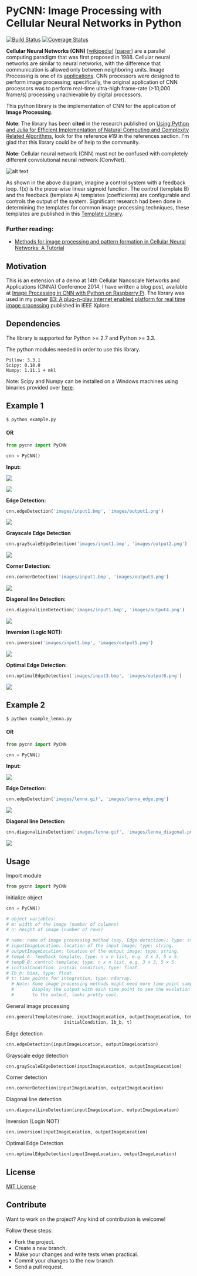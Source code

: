 # PyCNN: Image Processing with Cellular Neural Networks in Python

[![Build Status](https://travis-ci.org/ankitaggarwal011/PyCNN.svg?branch=master)](https://travis-ci.org/ankitaggarwal011/PyCNN)
[![Coverage Status](https://codecov.io/gh/ankitaggarwal011/PyCNN/coverage.svg?branch=master)](https://codecov.io/gh/ankitaggarwal011/PyCNN)

**Cellular Neural Networks (CNN)** [[wikipedia]](https://en.wikipedia.org/wiki/Cellular_neural_network) [[paper]](http://ieeexplore.ieee.org/stamp/stamp.jsp?arnumber=7600) are a parallel computing paradigm that was first proposed in 1988. Cellular neural networks are similar to neural networks, with the difference that communication is allowed only between neighboring units. Image Processing is one of its [applications](https://en.wikipedia.org/wiki/Cellular_neural_network#Applications). CNN processors were designed to perform image processing; specifically, the original application of CNN processors was to perform real-time ultra-high frame-rate (>10,000 frame/s) processing unachievable by digital processors.

This python library is the implementation of CNN for the application of **Image Processing**.

**Note**: The library has been **cited** in the research published on [Using Python and Julia for Efficient Implementation of Natural Computing and Complexity Related Algorithms](http://ieeexplore.ieee.org/xpl/articleDetails.jsp?arnumber=7168488), look for the reference #19 in the references section. I'm glad that this library could be of help to the community.

**Note**: Cellular neural network (CNN) must not be confused with completely different convolutional neural network (ConvNet).

![alt text](http://www.isiweb.ee.ethz.ch/haenggi/CNN_web/CNN_figures/blockdiagram.gif "CNN Architecture")

As shown in the above diagram, imagine a control system with a feedback loop. f(x) is the piece-wise linear sigmoid function. The control (template B) and the feedback (template A) templates (coefficients) are configurable and controls the output of the system. Significant research had been done in determining the templates for common image processing techniques, these templates are published in this [Template Library](http://cnn-technology.itk.ppke.hu/Template_library_v4.0alpha1.pdf).

### Further reading:
- [Methods for image processing and pattern formation in Cellular Neural Networks: A Tutorial](http://ai.pku.edu.cn/aiwebsite/research.files/collected%20papers%20-%20others/Methods%20for%20image%20processing%20and%20pattern%20formation%20in%20Cellular%20Neural%20Networks%20-%20a%20tutorial.pdf)

## Motivation

This is an extension of a demo at 14th Cellular Nanoscale Networks and Applications (CNNA) Conference 2014. I have written a blog post, available at [Image Processing in CNN with Python on Raspberry Pi](http://blog.ankitaggarwal.me/technology/image-processing-with-cellular-neural-networks-in-python-on-raspberry-pi).
The library was used in my paper [B3: A plug-n-play internet enabled platform for real time image processing](http://ieeexplore.ieee.org/document/6888614/) published in IEEE Xplore.

## Dependencies

The library is supported for Python >= 2.7 and Python >= 3.3.

The python modules needed in order to use this library.
```
Pillow: 3.3.1
Scipy: 0.18.0
Numpy: 1.11.1 + mkl
```
Note: Scipy and Numpy can be installed on a Windows machines using binaries provided over [here](http://www.lfd.uci.edu/%7Egohlke/pythonlibs).

## Example 1

```sh
$ python example.py
```

#### OR

```python
from pycnn import PyCNN

cnn = PyCNN()
```

**Input:**

![](https://raw.githubusercontent.com/ankitaggarwal011/PyCNN/master/images/input1.bmp)

![](https://raw.githubusercontent.com/ankitaggarwal011/PyCNN/master/images/input3.bmp)

**Edge Detection:**

```python
cnn.edgeDetection('images/input1.bmp', 'images/output1.png')
```

![](https://raw.githubusercontent.com/ankitaggarwal011/PyCNN/master/images/output1.png)

**Grayscale Edge Detection**

```python
cnn.grayScaleEdgeDetection('images/input1.bmp', 'images/output2.png')
```

![](https://raw.githubusercontent.com/ankitaggarwal011/PyCNN/master/images/output2.png)

**Corner Detection:**

```python
cnn.cornerDetection('images/input1.bmp', 'images/output3.png')
```

![](https://raw.githubusercontent.com/ankitaggarwal011/PyCNN/master/images/output3.png)

**Diagonal line Detection:**

```python
cnn.diagonalLineDetection('images/input1.bmp', 'images/output4.png')
```

![](https://raw.githubusercontent.com/ankitaggarwal011/PyCNN/master/images/output4.png)

**Inversion (Logic NOT):**

```python
cnn.inversion('images/input1.bmp', 'images/output5.png')
```

![](https://raw.githubusercontent.com/ankitaggarwal011/PyCNN/master/images/output5.png)

**Optimal Edge Detection:**

```python
cnn.optimalEdgeDetection('images/input3.bmp', 'images/output6.png')
```

![](https://raw.githubusercontent.com/ankitaggarwal011/PyCNN/master/images/output6.png)

## Example 2

```sh
$ python example_lenna.py
```

#### OR

```python
from pycnn import PyCNN

cnn = PyCNN()
```

**Input:**

![](https://raw.githubusercontent.com/ankitaggarwal011/PyCNN/master/images/lenna.gif)

**Edge Detection:**

```python
cnn.edgeDetection('images/lenna.gif', 'images/lenna_edge.png')
```

![](https://raw.githubusercontent.com/ankitaggarwal011/PyCNN/master/images/lenna_edge.png)

**Diagonal line Detection:**

```python
cnn.diagonalLineDetection('images/lenna.gif', 'images/lenna_diagonal.png')
```

![](https://raw.githubusercontent.com/ankitaggarwal011/PyCNN/master/images/lenna_diagonal.png)

## Usage

Import module

```python
from pycnn import PyCNN
```

Initialize object

```python
cnn = PyCNN()

# object variables: 
# m: width of the image (number of columns)
# n: height of image (number of rows)
```

```python
# name: name of image processing method (say, Edge detection); type: string
# inputImageLocation: location of the input image; type: string.
# outputImageLocation: location of the output image; type: string.
# tempA_A: feedback template; type: n x n list, e.g. 3 x 3, 5 x 5.
# tempB_B: control template; type: n x n list, e.g. 3 x 3, 5 x 5.
# initialCondition: initial condition, type: float.
# Ib_b: bias, type: float.
# t: time points for integration, type: ndarray. 
  # Note: Some image processing methods might need more time point samples than default.
  #       Display the output with each time point to see the evolution until the final convergence 
  #       to the output, looks pretty cool.
```

General image processing

```python
cnn.generalTemplates(name, inputImageLocation, outputImageLocation, tempA_A, tempB_B, 
                      initialCondition, Ib_b, t)
```

Edge detection

```python
cnn.edgeDetection(inputImageLocation, outputImageLocation)
```

Grayscale edge detection

```python
cnn.grayScaleEdgeDetection(inputImageLocation, outputImageLocation)
```

Corner detection

```python
cnn.cornerDetection(inputImageLocation, outputImageLocation)
```

Diagonal line detection

```python
cnn.diagonalLineDetection(inputImageLocation, outputImageLocation)
```

Inversion (Login NOT)

```python
cnn.inversion(inputImageLocation, outputImageLocation)
```

Optimal Edge Detection

```python
cnn.optimalEdgeDetection(inputImageLocation, outputImageLocation)
```

## License

[MIT License](https://github.com/ankitaggarwal011/PyCNN/blob/master/LICENSE)

## Contribute

Want to work on the project? Any kind of contribution is welcome!

Follow these steps:
- Fork the project.
- Create a new branch.
- Make your changes and write tests when practical.
- Commit your changes to the new branch.
- Send a pull request.
